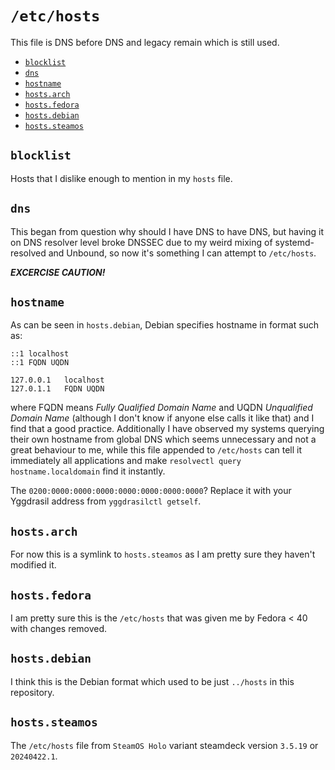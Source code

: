 # `/etc/hosts`

This file is DNS before DNS and legacy remain which is still used.

<!-- editorconfig-checker-disable -->
<!-- prettier-ignore-start -->

<!-- START doctoc generated TOC please keep comment here to allow auto update -->
<!-- DON'T EDIT THIS SECTION, INSTEAD RE-RUN doctoc TO UPDATE -->

- [`blocklist`](#blocklist)
- [`dns`](#dns)
- [`hostname`](#hostname)
- [`hosts.arch`](#hostsarch)
- [`hosts.fedora`](#hostsfedora)
- [`hosts.debian`](#hostsdebian)
- [`hosts.steamos`](#hostssteamos)

<!-- END doctoc generated TOC please keep comment here to allow auto update -->

<!-- prettier-ignore-end -->
<!-- editorconfig-checker-enable -->

## `blocklist`

Hosts that I dislike enough to mention in my `hosts` file.

## `dns`

This began from question why should I have DNS to have DNS, but having it
on DNS resolver level broke DNSSEC due to my weird mixing of systemd-resolved
and Unbound, so now it's something I can attempt to `/etc/hosts`.

**_EXCERCISE CAUTION!_**

## `hostname`

As can be seen in `hosts.debian`, Debian specifies hostname in format
such as:

```
::1 localhost
::1 FQDN UQDN

127.0.0.1   localhost
127.0.1.1   FQDN UQDN
```

where FQDN means _Fully Qualified Domain Name_ and UQDN _Unqualified Domain
Name_ (although I don't know if anyone else calls it like that) and I find
that a good practice. Additionally I have observed my systems querying their
own hostname from global DNS which seems unnecessary and not a great behaviour
to me, while this file appended to `/etc/hosts` can tell it immediately all
applications and make `resolvectl query hostname.localdomain` find it
instantly.

The `0200:0000:0000:0000:0000:0000:0000:0000`? Replace it with your Yggdrasil
address from `yggdrasilctl getself`.

## `hosts.arch`

For now this is a symlink to `hosts.steamos` as I am pretty sure they haven't
modified it.

## `hosts.fedora`

I am pretty sure this is the `/etc/hosts` that was given me by Fedora < 40
with changes removed.

## `hosts.debian`

I think this is the Debian format which used to be just `../hosts` in this
repository.

## `hosts.steamos`

The `/etc/hosts` file from `SteamOS Holo` variant steamdeck version `3.5.19`
or `20240422.1`.
